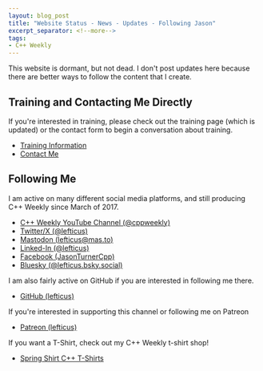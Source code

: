 ```yaml
---
layout: blog_post
title: "Website Status - News - Updates - Following Jason"
excerpt_separator: <!--more-->
tags:
- C++ Weekly
---
```


This website is dormant, but not dead. I don't post updates here because there are better ways to follow the content that I create.

## Training and Contacting Me Directly

If you're interested in training, please check out the training page (which is updated) or the contact form to begin a conversation about training.

* [Training Information](/training.html)
* [Contact Me](/contact.html)

## Following Me

I am active on many different social media platforms, and still producing C++ Weekly since March of 2017.

* [C++ Weekly YouTube Channel (@cppweekly)](https://youtube.com/@cppweekly)
* [Twitter/X (@lefticus)](https://twitter.com/lefticus)
* [Mastodon (lefticus@mas.to)](https://mas.to/@lefticus)
* [Linked-In (@lefticus)](https://www.linkedin.com/in/lefticus/)
* [Facebook (JasonTurnerCpp)](https://www.facebook.com/JasonTurnerCpp/)
* [Bluesky (@lefticus.bsky.social)](https://staging.bsky.app/profile/lefticus.bsky.social)

I am also fairly active on GitHub if you are interested in following me there.

* [GitHub (lefticus)](https://github.com/lefticus/)

If you're interested in supporting this channel or following me on Patreon

* [Patreon (lefticus)](https://www.patreon.com/lefticus)

If you want a T-Shirt, check out my C++ Weekly t-shirt shop!

* [Spring Shirt C++ T-Shirts](https://my-store-d16a2f.creator-spring.com/)

<!--more-->



